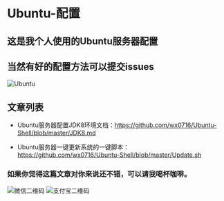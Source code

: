 # Ubuntu-配置

## 这是我个人使用的Ubuntu服务器配置

## 当然有好的配置方法可以提交issues

<img src="https://ss0.bdstatic.com/70cFvHSh_Q1YnxGkpoWK1HF6hhy/it/u=3719346656,2897731814&fm=26&gp=0.jpg" alt="Ubuntu">

## 文章列表

* Ubuntu服务器配置JDK8环境文档：https://github.com/wx0716/Ubuntu-Shell/blob/master/JDK8.md

* Ubuntu服务器一键更新系统的一键脚本：https://github.com/wx0716/Ubuntu-Shell/blob/master/Update.sh

### 如果你觉得这篇文章对你来说还不错，可以请我喝杯咖啡。
![微信二维码](https://tva1.sinaimg.cn/large/006y8mN6gy1g6ur4c34r1j306l08wq34.jpg)
![支付宝二维码](https://tva1.sinaimg.cn/large/006y8mN6gy1g6ur6gxs04j305x08wwfe.jpg)
